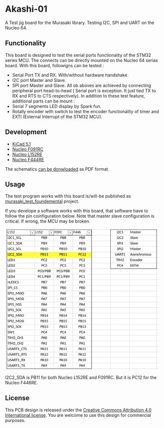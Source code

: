 # Akashi-01
A Test jig board for the Murasaki library. Testing I2C, SPI and UART on the Nucleo 64. 

## Functionality
This board is designed to test the serial ports functionality of the STM32 series MCU. The connects can be directly mounted on the Nucleo 64 serias board. With this board, followigns can be tested :
- Serial Port TX and RX. With/without hardware handshake.
- I2C port Master and Slave. 
- SPI port Master and Slave. 
All ob aboves are achieved by connecting peripheral port head-to-head ( Serial port is exception. It just tied TX to RX and RTS to CTS respectively). In addition to these test feature, additional parts can be mount : 
- Serial 7 segments LED display by Spark fun. 
- Rotally encoder with switch to test the encoder functionality of timer and EXTI (External Interrupt of the STM32 MCU). 

## Development
- [KiCad 5.1](http://kicad-pcb.org/blog/2019/03/KiCad-5.1.0-Release/)
- [Nucleo F091RC](https://www.st.com/ja/evaluation-tools/nucleo-f091rc.html)
- [Nucleo L152RE](https://www.st.com/ja/evaluation-tools/nucleo-l152re.html)
- [Nucleo F444RE](https://www.st.com/ja/evaluation-tools/nucleo-f446re.html)

The schematics [can be donwloaded](Akashi-01.pdf) as PDF format. 

## Usage
The test program works with this board is/will-be published as [murasaki_test_foundemental](https://github.com/suikan4github/murasaki_test_foundemental) project. 

If you develope a software works with this board, that software have to follow the pin coinfiguration below. Note that master slave configuration is critical. If wrong, the MCU may be broken. 

![ピン・コンフィギュレーション](image/pin_config.png)

I2C2_SDA is PB11 for both Nucleo L152RE and F091RC. But it is PC12 for the Nucleo F446RE.

## License
This PCB design is released under the [Creative Commons Attribution 4.0 International license](https://creativecommons.org/licenses/by/4.0/). You are welcome to use this design for commercial purposes. 